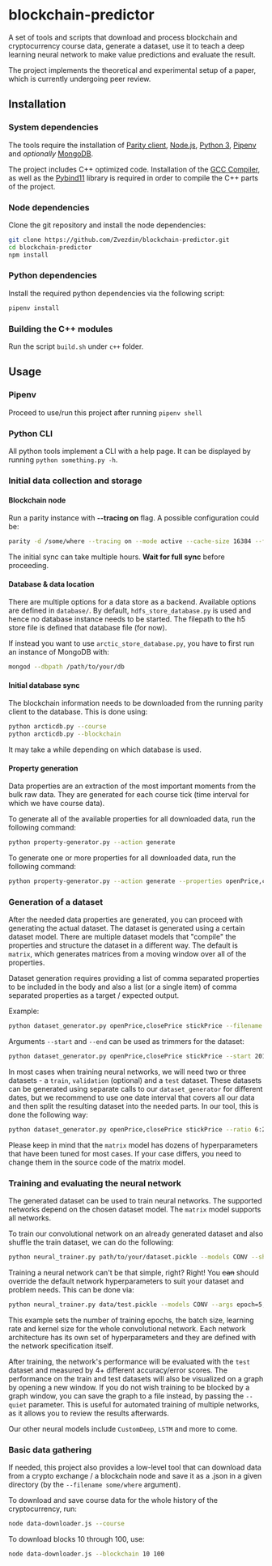 # blockchain-predictor

A set of tools and scripts that download and process blockchain and cryptocurrency course data, generate a dataset, use it to teach a deep learning neural network to make value predictions and evaluate the result.

The project implements the theoretical and experimental setup of a paper, which is currently undergoing peer review.

## Installation

### System dependencies
The tools require the installation of [Parity client](https://github.com/paritytech/parity), [Node.js](https://nodejs.org/en/download/), [Python 3](https://www.python.org/downloads/), [Pipenv](https://github.com/pypa/pipenv) and *optionally* [MongoDB](https://www.mongodb.com/download-center).

The project includes C++ optimized code. Installation of the [GCC Compiler](https://gcc.gnu.org), as well as the [Pybind11](https://github.com/pybind/pybind11) library is required in order to compile the C++ parts of the project.

### Node dependencies

Clone the git repository and install the node dependencies:
```bash
git clone https://github.com/Zvezdin/blockchain-predictor.git
cd blockchain-predictor
npm install
```

### Python dependencies

Install the required python dependencies via the following script:
```bash
pipenv install
```

### Building the C++ modules

Run the script `build.sh` under `c++` folder.

## Usage

### Pipenv

Proceed to use/run this project after running `pipenv shell`

### Python CLI

All python tools implement a CLI with a help page. It can be displayed by running `python something.py -h`.

### Initial data collection and storage

#### Blockchain node

Run a parity instance with **--tracing on** flag. A possible configuration could be:
```bash
parity -d /some/where --tracing on --mode active --cache-size 16384 --force-sealing --allow-ips public --min-peers 50 --max-peers 100 --jsonrpc-threads 10
```
The initial sync can take multiple hours. **Wait for full sync** before proceeding.

#### Database & data location

There are multiple options for a data store as a backend. Available options are defined in `database/`. By default, `hdfs_store_database.py` is used and hence no database instance needs to be started. The filepath to the h5 store file is defined that database file (for now).

If instead you want to use `arctic_store_database.py`, you have to first run an instance of MongoDB with:
```bash
mongod --dbpath /path/to/your/db
```

#### Initial database sync

The blockchain information needs to be downloaded from the running parity client to the database. This is done using:
```bash
python arcticdb.py --course
python arcticdb.py --blockchain
```

It may take a while depending on which database is used.

#### Property generation

Data properties are an extraction of the most important moments from the bulk raw data. They are generated for each course tick (time interval for which we have course data). 

To generate all of the available properties for all downloaded data, run the following command:
```bash
python property-generator.py --action generate
```

To generate one or more properties for all downloaded data, run the following command:
```bash
python property-generator.py --action generate --properties openPrice,closePrice
```

### Generation of a dataset

After the needed data properties are generated, you can proceed with generating the actual dataset. The dataset is generated using a certain dataset model. There are multiple dataset models that "compile" the properties and structure the dataset in a different way. The default is ```matrix```, which generates matrices from a moving window over all of the properties.

Dataset generation requires providing a list of comma separated properties to be included in the body and also a list (or a single item) of comma separated properties as a target / expected output.

Example:
```bash
python dataset_generator.py openPrice,closePrice stickPrice --filename some/where/dataset.pickle
```

Arguments `--start` and `--end` can be used as trimmers for the dataset:

```bash
python dataset_generator.py openPrice,closePrice stickPrice --start 2017-03-14-03 --end 2017-07-03-21
```


In most cases when training neural networks, we will need two or three datasets - a ```train```, ```validation``` (optional) and a ```test``` dataset. These datasets can be generated using separate calls to our ```dataset_generator``` for different dates, but we recommend to use one date interval that covers all our data and then split the resulting dataset into the needed parts. In our tool, this is done the following way:

```bash
python dataset_generator.py openPrice,closePrice stickPrice --ratio 6:2:2
```

Please keep in mind that the ```matrix``` model has dozens of hyperparameters that have been tuned for most cases. If your case differs, you need to change them in the source code of the matrix model.

### Training and evaluating the neural network

The generated dataset can be used to train neural networks. The supported networks depend on the chosen dataset model. The ```matrix``` model supports all networks. 

To train our convolutional network on an already generated dataset and also shuffle the train dataset, we can do the following:

```bash
python neural_trainer.py path/to/your/dataset.pickle --models CONV --shuffle
```

Training a neural network can't be that simple, right? Right! You ~~can~~ should override the default network hyperparameters to suit your dataset and problem needs. This can be done via:

```bash
python neural_trainer.py data/test.pickle --models CONV --args epoch=5,batch=1,lr=0.0001,kernel=3
```

This example sets the number of training epochs, the batch size, learning rate and kernel size for the whole convolutional network. Each network architecture has its own set of hyperparameters and they are defined with the network specification itself.

After training, the network's performance will be evaluated with the ```test``` dataset and measured by 4+ different accuracy/error scores. The performance on the train and test datasets will also be visualized on a graph by opening a new window. If you do not wish training to be blocked by a graph window, you can save the graph to a file instead, by passing the ```--quiet``` parameter. This is useful for automated training of multiple networks, as it allows you to review the results afterwards.

Our other neural models include ```CustomDeep```, ```LSTM``` and more to come.

### Basic data gathering
If needed, this project also provides a low-level tool that can download data from a crypto exchange / a blockchain node and save it as a .json in a given directory (by the `--filename some/where` argument).

To download and save course data for the whole history of the cryptocurrency, run:
```bash
node data-downloader.js --course
```

To download blocks 10 through 100, use:
```bash
node data-downloader.js --blockchain 10 100
```
